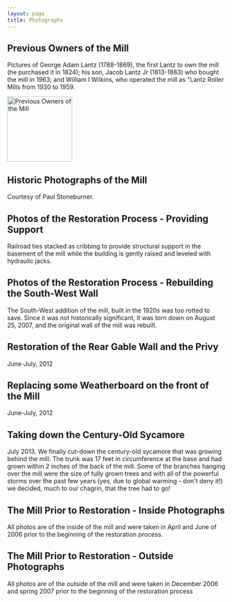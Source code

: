 ```yaml
---
layout: page
title: Photographs
---
```


<script async src="//embedr.flickr.com/assets/client-code.js" charset="utf-8"></script>

## Previous Owners of the Mill
Pictures of George Adam Lantz (1788-1869), the first Lantz to own the mill (he purchased it in 1824); his son, Jacob Lantz Jr (1813-1883) who bought the mill in 1963; and William I Wilkins, who operated the mill as "Lantz Roller Mills from 1930 to 1959. 

<a data-flickr-embed="true" href="https://www.flickr.com/photos/155980693@N06/albums/72157665191121358" title="Previous Owners of the Mill"><img src="https://farm5.staticflickr.com/4616/25101708357_5f6637db43_q.jpg" width="150" height="150" alt="Previous Owners of the Mill"></a>


## Historic Photographs of the Mill
Courtesy of Paul Stoneburner.

## Photos of the Restoration Process - Providing Support
Railroad ties stacked as cribbing to provide structural support in the basement of the mill while the building is gently raised and leveled with hydraulic jacks.

## Photos of the Restoration Process - Rebuilding the South-West Wall
The South-West addition of the mill, built in the 1920s was too rotted to save. Since it was not historically significant, it was torn down on August 25, 2007, and the original wall of the mill was rebuilt.

## Restoration of the Rear Gable Wall and the Privy
June-July, 2012

## Replacing some Weatherboard on the front of the Mill
June-July, 2012

## Taking down the Century-Old Sycamore 
July 2013. We finally cut-down the century-old sycamore that was growing behind the mill.  The trunk was 17 feet in circumference at the base and had grown within 2 inches of the back of the mill.  Some of the branches hanging over the mill were the size of fully grown trees and with all of the powerful storms over the past few years (yes, due to global warming - don't deny it!) we decided, much to our chagrin, that the tree had to go!

## The Mill Prior to Restoration - Inside Photographs
All photos are of the inside of the mill and were taken in April and June of 2006 prior to the beginning of the restoration process.

## The Mill Prior to Restoration - Outside Photographs
All photos are of the outside of the mill and were taken in December 2006 and spring 2007 prior to the beginning of the restoration process
